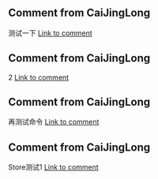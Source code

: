 
  ## Comment from CaiJingLong
  测试一下
  [Link to comment](https://github.com/CaiJingLong/ActionTestRepo1/issues/1#issuecomment-1443171957)



  ## Comment from CaiJingLong
  2
  [Link to comment](https://github.com/CaiJingLong/ActionTestRepo1/issues/1#issuecomment-1443185240)



  ## Comment from CaiJingLong
  再测试命令
  [Link to comment](https://github.com/CaiJingLong/ActionTestRepo1/issues/1#issuecomment-1443188706)



  ## Comment from CaiJingLong
  Store测试1
  [Link to comment](https://github.com/CaiJingLong/ActionTestRepo1/issues/1#issuecomment-1443200064)


